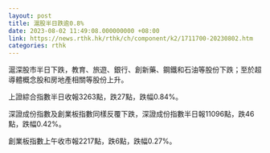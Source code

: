 ```yaml
---
layout: post
title: 滬股半日跌逾0.8%
date: 2023-08-02 11:49:08.000000000 +08:00
link: https://news.rthk.hk/rthk/ch/component/k2/1711700-20230802.htm
categories: rthk
---
```


滬深股市半日下跌，教育、旅遊、銀行、創新藥、鋼鐵和石油等股份下跌；至於超導體概念股和房地產相關等股份上升。

上證綜合指數半日收報3263點，跌27點，跌幅0.84%。

深證成份指數及創業板指數同樣反覆下跌，深證成份指數半日報11096點，跌46點，跌幅0.42%。

創業板指數上午收市報2217點，跌6點，跌幅0.27%。
